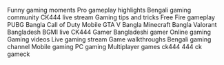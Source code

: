 Funny gaming moments
Pro gameplay highlights
Bengali gaming community
CK444 live stream
Gaming tips and tricks
Free Fire gameplay
PUBG Bangla
Call of Duty Mobile
GTA V Bangla
Minecraft Bangla
Valorant Bangladesh
BGMI live
CK444 Gamer
Bangladeshi gamer
Online gaming
Gaming videos
Live gaming stream
Game walkthroughs
Bengali gaming channel
Mobile gaming
PC gaming
Multiplayer games
ck444
444
ck
gameck 
